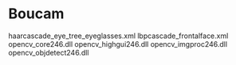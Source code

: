 Boucam
======
haarcascade_eye_tree_eyeglasses.xml
lbpcascade_frontalface.xml
opencv_core246.dll
opencv_highgui246.dll
opencv_imgproc246.dll
opencv_objdetect246.dll